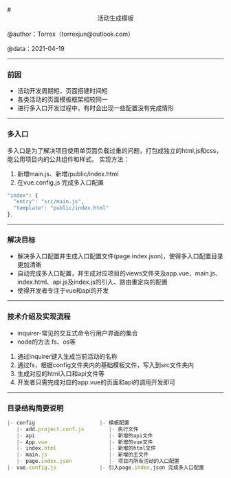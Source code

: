 <br>
# <center>活动生成模板</center>

<br>
@author：Torrex（torrexjun@outlook.com）

@data：2021-04-19

-------
### 前因

- 活动开发周期短，页面搭建时间短
- 各类活动的页面模板框架相较同一
- 进行多入口开发过程中，有时会出现一些配置没有完成情形

-------
### 多入口
多入口是为了解决项目使用单页面负载过重的问题，打包成独立的html,js和css，能公用项目内的公共组件和样式。
实现方法：
1. 新增main.js、新增/public/index.html
2. 在vue.config.js 完成多入口配置
```js
"index": {
  "entry": "src/main.js",
  "template": "public/index.html"
},
```


-------
### 解决目标
- 解决多入口配置并生成入口配置文件(page.index.json)，使得多入口配置目录更加清晰
- 自动完成多入口配置，并生成对应项目的views文件夹及app.vue、main.js、index.html、api.js及index.js的引入、路由重定向的配置
- 使得开发者专注于vue和api的开发

-------
### 技术介绍及实现流程

- inquirer-常见的交互式命令行用户界面的集合
- node的方法 fs、os等

1. 通过inquirer键入生成当前活动的名称
2. 通过fs，根据config文件夹内的基础模板文件，写入到src文件夹内
3. 生成对应的html入口和api文件等
4. 开发者只需完成对应的app.vue的页面和api的调用开发即可

-------
### 目录结构简要说明

```js
|- config                     |- 模板配置
   |- add.project.conf.js        |- 执行文件
   |- api                        |- 新增的api文件
   |- App.vue                    |- 新增的vue文件
   |- index.html                 |- 新增的html文件
   |- main.js                    |- 新增的主文件
   |- page.index.json            |- 项目内所有活动的入口配置
|- vue.config.js              |- 引入page.index,json 完成多入口配置
```